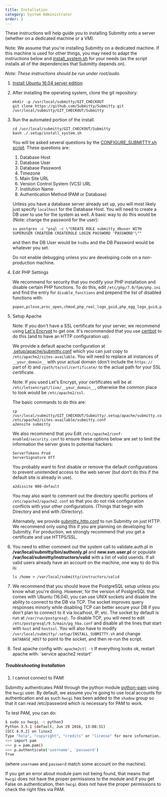 ```yaml
---
title: Installation
category: System Administrator
order: 2
---
```


These instructions will help guide you to installing Submitty onto a
server (whether on a dedicated machine or a VM).

Note: We assume that you're installing Submitty on a dedicated machine. If this machine is
used for other things, you may need to adapt the instructions below and
[install_system.sh](https://github.com/Submitty/Submitty/blob/master/.setup/install_system.sh)
for your needs (as the script installs all of the dependencies that Submitty depends on).

_Note: These instructions should be run under root/sudo._


1. [Install Ubuntu 16.04 server edition](server_os)


2. After installing the operating system, clone the git repository:

   ```
   mkdir -p /usr/local/submitty/GIT_CHECKOUT
   git clone https://github.com/Submitty/Submitty.git /usr/local/submitty/GIT_CHECKOUT/Submitty
   ```

3. Run the automated portion of the install.

   ```
   cd /usr/local/submitty/GIT_CHECKOUT/Submitty
   bash ./.setup/install_system.sh
   ```

   You will be asked several questions by the
   [CONFIGURE_SUBMITTY.sh script](https://github.com/Submitty/Submitty/blob/master/.setup/CONFIGURE_SUBMITTY.sh).
   These questions are:
   1. Database Host
   2. Database User
   3. Database Password
   4. Timezone
   5. Main Site URL
   6. Version Control System (VCS) URL
   7. Institution Name
   8. Authentication Method (PAM or Database)

   Unless you have a database server already set up, you will most
   likely just specify `localhost` for the Database Host. You will need
   to create a DB user to use for the system as well. A basic way to do this
   would be (Note: change the password for the user):

   ```
   su postgres -c "psql -c \"CREATE ROLE submitty_dbuser WITH SUPERUSER CREATEDB CREATEROLE LOGIN PASSWORD 'PASSWORD'\""
   ```

   and then the DB User would be `hsdbu` and the DB Password would be whatever you set.

   Do not enable debugging unless you are developing code on a non-production
   machine.


4. Edit PHP Settings

   We recommend for security that you modify your PHP installation and disable certain PHP functions.
   To do this, edit `/etc/php/7.0/fpm/php.ini`  and find the entry for `disable_functions` and prepend the list of
   disabled functions with:

   ```
   popen,pclose,proc_open,chmod,php_real_logo_guid,php_egg_logo_guid,php_ini_scanned_files,php_ini_loaded_file,readlink,symlink,link,set_file_buffer,proc_close,proc_terminate,proc_get_status,proc_nice,getmyuid,getmygid,getmyinode,putenv,get_current_user,magic_quotes_runtime,set_magic_quotes_runtime,import_request_variables,ini_alter,stream_socket_client,stream_socket_server,stream_socket_accept,stream_socket_pair,stream_get_transports,stream_wrapper_restore,mb_send_mail,openlog,syslog,closelog,pfsockopen,posix_kill,apache_child_terminate,apache_get_modules,apache_get_version,apache_lookup_uri,apache_reset_timeout,apache_response_headers,virtual,system,phpinfo,exec,shell_exec,passthru,
   ```


5. Setup Apache

   Note: If you don't have a SSL certificate for your server, we recommend
   using [Let's Encrypt](https://letsencrypt.org/) to get one. It's recommended
   that you use [certbot](https://certbot.eff.org/) to do this (and to have
   an HTTP configuration up).

   We provide a default apache configuration at
   [.setup/apache/submitty.conf](https://github.com/Submitty/Submitty/blob/master/.setup/apache/submitty.conf)
   which you can just copy to `/etc/apache2/sites-available`. You will
   need to replace all instances of `__your_domain__` with your actual
   domain (don't include the `https://` part of it) and
   `/path/to/ssl/certificate/` to the actual path for your SSL certificate.

   Note: If you used Let's Encrypt, your certificates will be at
   `/etc/letsencrypt/live/__your_domain__`, otherwise the common place to
   look would be `/etc/apache2/ssl`.

   The basic commands to do this are:
   ```
   cp /usr/local/submitty/GIT_CHECKOUT/Submitty/.setup/apache/submitty.conf /etc/apache2/sites-available/submitty.conf
   a2ensite submitty
   ```

   We also recommend that you Edit `/etc/apache2/conf-enabled/security.conf` to ensure
   these options below are set to limit the information the server
   gives to potential hackers:

   ```
   ServerTokens Prod
   ServerSignature Off
   ```

   You probably want to first disable or remove the default
   configurations to prevent unintended access to the web server (but
   don’t do this if the default site is already in use).

   ```
   a2dissite 000-default
   ```

   You may also want to comment out the directory specific portions of
   ``` /etc/apache2/apache2.conf ``` so that you do not risk
   configuration conflicts with your other configurations.  (Things
   that begin with Directory and end with /Directory).

   Alternately, we provide
   [submitty_http.conf](https://github.com/Submitty/Submitty/blob/master/.setup/apache/submitty_http.conf) to
   run Submitty on just HTTP. We recommend only using this
   if you are planning on developing for Submitty.
   For production, we strongly recommend that you get a certificate
   and use HTTPS/SSL.

7. You need to either comment out the system call to validate.auth.pl
   in **/var/local/submitty/bin/authonly.pl** and **new.svn.user.pl**
   or populate **/var/local/submitty/instructors/valid** with a list
   of valid userids.  If all valid users already have an account on
   the machine, one way to do this is:

   ```
   ls /home > /var/local/submitty/instructors/valid
   ```

8. We recommend that you should leave the PostgreSQL setup unless you know what you're doing.
   However, for the version of PostgreSQL that comes with Ubuntu (16.04), you can
   use UNIX sockets and disable the ability to connect to the DB via TCP. The socket
   improves query responses minorly while disabling TCP can better secure your DB if you don't
   plan to connect to it via localhost, IP, etc. The socket by default is run at
   `/var/run/postgresql`. To disable TCP, you will need to edit
   `/etc/postgresql/9.5/main/pg_hba.conf` and disable all the lines that start with `host` and
   `hostssl`. You will also have to modify `/usr/local/submitty/.setup/INSTALL_SUBMITTY.sh` and
   change `DATABASE_HOST` to point to the socket, and then re-run the script.

9. Test apache config with:  `apache2ctl -t`
    If everything looks ok, restart apache with:  `service apache2 restart'

##### Troubleshooting Installation
1. I cannot connect to PAM!

Submitty authenticates PAM through the python module
[python-pam](https://pypi.python.org/pypi/python-pam/) using the `hwcgi` user. By default, we
assume you're going to use local accounts for authentication and as such `hwcgi` has been
added to the `shadow` group so that it can read /etc/password which is necessary for PAM to work.

To test PAM, you can do:
```bash
$ sudo su hwcgi -c python3
Python 3.5.1 (default, Jun 29 2016, 13:08:31)
[GCC 4.9.2] on linux2
Type "help", "copyright", "credits" or "license" for more information.
>>> import pam
>>> p = pam.pam()
>>> p.authenticate('username', 'password')
True
```
(where `username` and `password` match some account on the machine).

If you get an error about module pam not being found, that means that `hwcgi` does not have the proper permissions to
the module and if you get False on authentication, then `hwcgi` does not have the proper permissions to check the
right files via PAM.

